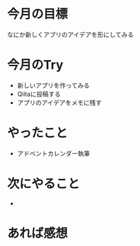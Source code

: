 # 今月の目標
なにか新しくアプリのアイデアを形にしてみる
# 今月のTry
* 新しいアプリを作ってみる
* Qiitaに投稿する
* アプリのアイデアをメモに残す
# やったこと
* アドベントカレンダー執筆
# 次にやること
* 
# あれば感想
